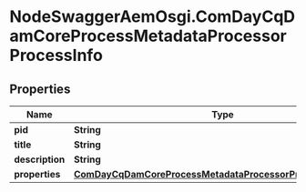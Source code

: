 # NodeSwaggerAemOsgi.ComDayCqDamCoreProcessMetadataProcessorProcessInfo

## Properties

Name | Type | Description | Notes
------------ | ------------- | ------------- | -------------
**pid** | **String** |  | [optional] 
**title** | **String** |  | [optional] 
**description** | **String** |  | [optional] 
**properties** | [**ComDayCqDamCoreProcessMetadataProcessorProcessProperties**](ComDayCqDamCoreProcessMetadataProcessorProcessProperties.md) |  | [optional] 


